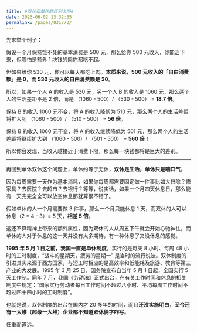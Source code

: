 ```yaml
---
title: #双休和单休的区别大吗#
date: 2023-06-02 13:32:35
permalink: /pages/831773/
---
```

先来举个例子：

假设一个月保持饿不死的基本消费是 500 元，那么给你 500 元收入，你能活下来，但哪怕是额外 1 块钱的肉你都吃不起。

但如果给你 530 元，你可以每天都吃上肉。**本质来说，500 元收入的「自由消费额」是 0，而 530 元收入的自由消费额是 30**。

所以，如果一个人 A 的收入是 530 元，另一个人 B 的收入是 1060 元，那么两个人的生活差距不是 2 倍，而是 （1060 - 500）/ （530 - 500） = **18.7 倍**。

保持 B 的收入 1060 元不变，将 A 的收入降低为 510 元，那么两个人的生活差距将扩大到 （1060 - 500）/ （510 - 500） = **56 倍**。

保持 B 的收入 1060 元不变，将 A 的收入继续降低为 501 元，那么两个人的生活差距将继续扩大到 （1060 - 500）/ （501 - 500） = **560 倍**！

所以你会发现，当收入越接近于消费下限，那么每一块钱都将是巨大的差别。

---

再回到单休双休这个问题上，单休约等于无休，**双休是生活，单休只是喘口气**。

因为每周需要一天作为基本消耗，如果你每周都需要固定做一件事比如大扫除？修家具？去医院？去超市？去银行？等等，说实话，如果一个月四天休息日，那么能有一天完完全全可以放空休息那就算很不错了。

假如单休的人一个月需要做 3 件事，那么一个月只能休息 1 天，而双休的人可以休息（2 * 4 - 3）= 5 天，**相差 5 倍**。

这还不算精神上带来的额外属性，因为双休的人从周五下午就会开始心驰神往，而单休的人对于休息的这一天并没有太多期待，有一种休息了又没休息的感觉。

**1995 年 5 月 1 日之前，我国一直是单休制度**，实行的是每天 8 小时、每周 48 小时的工时制度，“战斗的星期天，疲劳的星期一” 是当时的流行说法。双休制度的引进其实来源于西方国家，与短工时相应的是高效率和低能耗及旅游、教育等第三产业的大发展。1995 年 3 月 25 日，国务院宣布自当年 5 月 1 日起，全国实行 5 天工作制。同年 7 月，我国《劳动法》正式出台，在有关工作时间和休息的相关制度中规定：“国家实行劳动者每日工作时间不超过八小时、平均每周工作时间不超过四十四小时的工时制度”。

也就是说，双休制度的出台在国内才 20 多年的时间，而且**还没实施明白，至今还有一大堆（超级一大堆）企业都不知道双休俩字咋写**。

任重而道远。